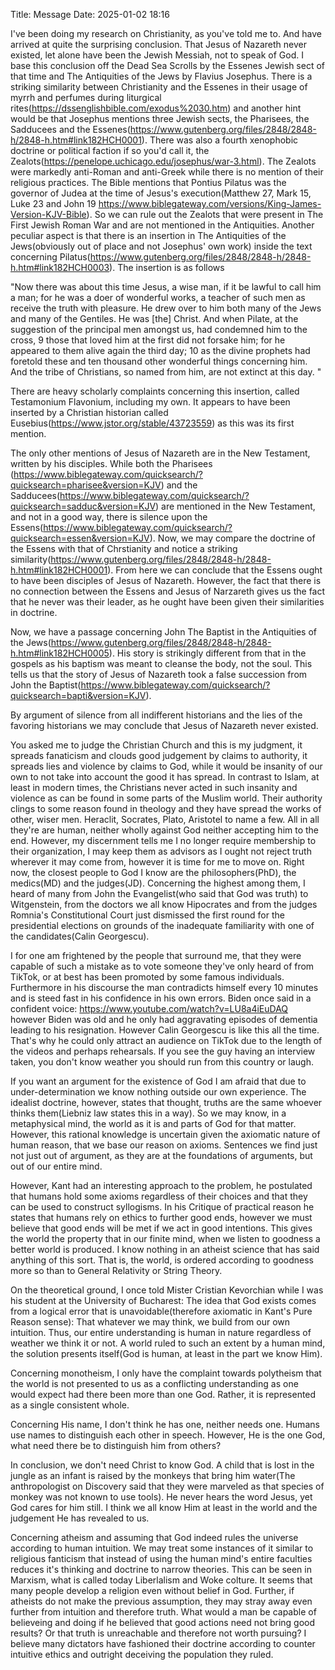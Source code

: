 Title: Message
Date: 2025-01-02 18:16

I've been doing my research on Christianity, as you've told me to. And have arrived at quite the surprising conclusion. That Jesus of Nazareth never existed, let alone have been the Jewish Messiah, not to speak of God. I base this conclusion off the Dead Sea Scrolls by the Essenes Jewish sect of that time and The Antiquities of the Jews by Flavius Josephus. There is a striking similarity between Christianity and the Essenes in their usage of myrrh and perfumes during liturgical rites(https://dssenglishbible.com/exodus%2030.htm) and another hint would be that Josephus mentions three Jewish sects, the Pharisees, the Sadducees and  the Essenes(https://www.gutenberg.org/files/2848/2848-h/2848-h.htm#link182HCH0001). There was also a fourth xenophobic doctrine or political faction if so you'd call it, the Zealots(https://penelope.uchicago.edu/josephus/war-3.html). The Zealots were markedly anti-Roman and anti-Greek while there is no mention of their religious practices. The Bible mentions that Pontius Pilatus was the governor of Judea at the time of Jesus's execution(Matthew 27, Mark 15, Luke 23 and John 19 https://www.biblegateway.com/versions/King-James-Version-KJV-Bible). So we can rule out the Zealots that were present in The First Jewish Roman War and are not mentioned in the Antiquities. Another peculiar aspect is that there is an insertion in The Antiquities of the Jews(obviously out of place and not Josephus' own work) inside the text concerning Pilatus(https://www.gutenberg.org/files/2848/2848-h/2848-h.htm#link182HCH0003). The insertion is as follows

"Now there was about this time Jesus, a wise man, if it be lawful to call him a man; for he was a doer of wonderful works, a teacher of such men as receive the truth with pleasure. He drew over to him both many of the Jews and many of the Gentiles. He was [the] Christ. And when Pilate, at the suggestion of the principal men amongst us, had condemned him to the cross, 9 those that loved him at the first did not forsake him; for he appeared to them alive again the third day; 10 as the divine prophets had foretold these and ten thousand other wonderful things concerning him. And the tribe of Christians, so named from him, are not extinct at this day. "

There are heavy scholarly complaints concerning this insertion, called Testamonium Flavonium, including my own. It appears to have been inserted by a Christian historian called Eusebius(https://www.jstor.org/stable/43723559) as this was its first mention.

The only other mentions of Jesus of Nazareth are in the New Testament, written by his disciples. While both the Pharisees (https://www.biblegateway.com/quicksearch/?quicksearch=pharisee&version=KJV) and the Sadducees(https://www.biblegateway.com/quicksearch/?quicksearch=sadduc&version=KJV) are mentioned in the New Testament, and not in a good way, there is silence upon the Essens(https://www.biblegateway.com/quicksearch/?quicksearch=essen&version=KJV). Now, we may compare the doctrine of the Essens with that of Chrstianity and notice a striking similarity(https://www.gutenberg.org/files/2848/2848-h/2848-h.htm#link182HCH0001). From here we can conclude that the Essens ought to have been disciples of Jesus of Nazareth. However, the fact that there is no connection between the Essens and Jesus of Narzareth gives us the fact that he never was their leader, as he ought have been given their similarities in doctrine.

Now, we have a passage concerning John The Baptist in the Antiquities of the Jews(https://www.gutenberg.org/files/2848/2848-h/2848-h.htm#link182HCH0005). His story is strikingly different from that in the gospels as his baptism was meant to cleanse the body, not the soul. This tells us that the story of Jesus of Nazareth took a false succession from John the Baptist(https://www.biblegateway.com/quicksearch/?quicksearch=bapti&version=KJV).

By argument of silence from all indifferent historians and the lies of the favoring historians we may conclude that Jesus of Nazareth never existed.

You asked me to judge the Christian Church and this is my judgment, it spreads fanaticism and clouds good judgement by claims to authority, it spreads lies and violence by claims to God, while it would be insanity of our own to not take into account the good it has spread. In contrast to Islam, at least in modern times, the Christians never acted in such insanity and violence as can be found in some parts of the Muslim world. Their authority clings to some reason found in theology and they have spread the works of other, wiser men. Heraclit, Socrates, Plato, Aristotel to name a few. All in all they're are human, neither wholly against God neither accepting him to the end. However, my discernment tells me I no longer require membership to their organization, I may keep them as advisors as I ought not reject truth wherever it may come from, however it is time for me to move on. Right now, the closest people to God I know are the philosophers(PhD), the medics(MD) and the judges(JD). Concerning the highest among them, I heard of many from John the Evangelist(who said that God was truth) to Witgenstein, from the doctors we all know Hipocrates and from the judges Romnia's Constitutional Court just dismissed the first round for the presidential elections on grounds of the inadequate familiarity with one of the candidates(Calin Georgescu).

I for one am frightened by the people that surround me, that they were capable of such a mistake as to vote someone they've only heard of from TikTok, or at best has been promoted by some famous individuals. Furthermore in his discourse the man contradicts himself every 10 minutes and is steed fast in his confidence in his own errors. Biden once said in a confident voice: https://www.youtube.com/watch?v=LU8a4iEuDAQ however Biden was old and he only had aggravating episodes of dementia leading to his resignation. However Calin Georgescu is like this all the time. That's why he could only attract an audience on TikTok due to the length of the videos and perhaps rehearsals. If you see the guy having an interview taken, you don't know weather you should run from this country or laugh.

If you want an argument for the existence of God I am afraid that due to under-determination we know nothing outside our own experience. The idealist doctrine, however, states that thought, truths are the same whoever thinks them(Liebniz law states this in a way). So we may know, in a metaphysical mind, the world as it is and parts of God for that matter. However, this rational knowledge is uncertain given the axiomatic nature of human reason, that we base our reason on axioms. Sentences we find just not just out of argument, as they are at the foundations of arguments, but out of our entire mind.

However, Kant had an interesting approach to the problem, he postulated that humans hold some axioms regardless of their choices and that they can be used to construct syllogisms. In his Critique of practical reason he states that humans rely on ethics to  further good ends, however we must believe that good ends will be met if we act in good intentions. This gives the world the property that in our finite mind, when we listen to goodness a better world is produced. I know nothing in an atheist science that has said anything of this sort. That is, the world, is ordered according to goodness more so than to General Relativity or String Theory.

On the theoretical ground, I once told Mister Cristian Kevorchian while I was his student at the University of Bucharest: The idea that God exists comes from a logical error that is unavoidable(therefore axiomatic in Kant's Pure Reason sense): That whatever we may think, we build from our own intuition. Thus, our entire understanding is human in nature regardless of weather we think it or not. A world ruled to such an extent by a human mind, the solution presents itself(God is human, at least in the part we know Him).

Concerning monotheism, I only have the complaint towards polytheism that the world is not presented to us as a conflicting understanding as one would expect had there been more than one God. Rather, it is represented as a single consistent whole.

Concerning His name, I don't think he has one, neither needs one. Humans use names to distinguish each other in speech. However, He is the one God, what need there be to distinguish him from others?

In conclusion, we don't need Christ to know God. A child that is lost in the jungle as an infant is raised by the monkeys that bring him water(The anthropologist on Discovery said that they were marveled as that species of monkey was not known to use tools). He never hears the word Jesus, yet God cares for him still. I think we all know Him at least in the world and the judgement He has revealed to us.

Concerning atheism and assuming that God indeed rules the universe according to human intuition. We may treat some instances of it similar to religious fanticism that instead of using the human mind's entire faculties reduces it's thinking and doctrine to narrow theories. This can be seen in Marxism, what is called today Liberlalism and Woke colture. It seems that many people develop a religion even without belief in God. Further, if atheists do not make the previous assumption, they may stray away even further from intuition and therefore truth. What would a man be capable of believeing and doing if he believed that good actions need not bring good results? Or that truth is unreachable and therefore not worth pursuing? I believe many dictators have fashioned their doctrine according to counter intuitive ethics and outright deceiving the population they ruled.

